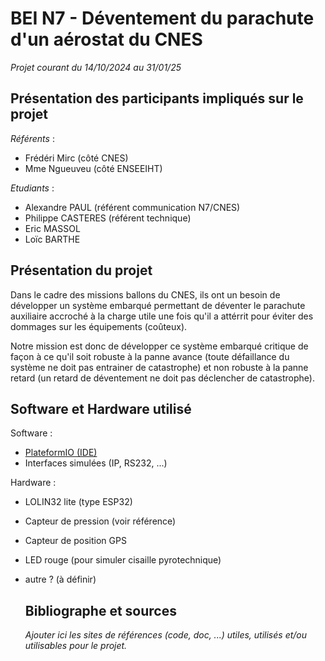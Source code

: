 # BEI N7 - Déventement du parachute d'un aérostat du CNES

_Projet courant du 14/10/2024 au 31/01/25_

## Présentation des participants impliqués sur le projet

_Référents_ : 
- Frédéri Mirc (côté CNES)
- Mme Ngueuveu (côté ENSEEIHT)

_Etudiants_ : 
- Alexandre PAUL (référent communication N7/CNES)
- Philippe CASTERES (référent technique)
- Eric MASSOL
- Loïc BARTHE

## Présentation du projet

Dans le cadre des missions ballons du CNES, ils ont un besoin de développer un système embarqué permettant de déventer le parachute auxiliaire accroché à la charge utile une fois qu'il a attérrit pour éviter des dommages sur les équipements (coûteux). 

Notre mission est donc de développer ce système embarqué critique de façon à ce qu'il soit robuste à la panne avance (toute défaillance du système ne doit pas entrainer de catastrophe) et non robuste à la panne retard (un retard de déventement ne doit pas déclencher de catastrophe). 

## Software et Hardware utilisé

Software :
- [PlateformIO (IDE)](https://docs.platformio.org/en/latest/integration/ide/vscode.html#quick-start)
- Interfaces simulées (IP, RS232, ...)

Hardware :
- LOLIN32 lite (type ESP32)
- Capteur de pression (voir référence)
- Capteur de position GPS
- LED rouge (pour simuler cisaille pyrotechnique)
- autre ? (à définir)

  ## Bibliographe et sources

  _Ajouter ici les sites de références (code, doc, ...) utiles, utilisés et/ou utilisables pour le projet._
